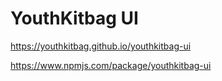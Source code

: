 # YouthKitbag UI

https://youthkitbag.github.io/youthkitbag-ui

https://www.npmjs.com/package/youthkitbag-ui

